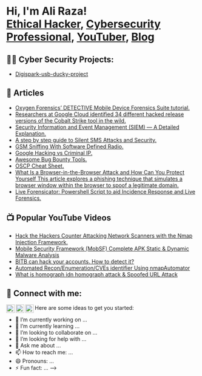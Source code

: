 <h1>Hi, I'm Ali Raza! <br/><a href="https://github.com/H4cksploit">Ethical Hacker</a>, <a href="https://www.linkedin.com/in/ali-raza-a4085719b/">Cybersecurity Professional</a>, <a href="https://www.youtube.com/@hacksploit">YouTuber</a>, <a href="https://hacksploit.medium.com/">Blog</a></h1>

<h2>👨‍💻 Cyber Security Projects:</h2>



- [Digispark-usb-ducky-project](https://github.com/H4cksploit/digispark-usb-ducky-project)

<h2> 📝 Articles</h2>

- [Oxygen Forensics’ DETECTIVE Mobile Device Forensics Suite tutorial.](https://hacksploit.medium.com/oxygen-forensics-detective-mobile-device-forensics-suite-tutorial-1bb23d1d0e80)
- [Researchers at Google Cloud identified 34 different hacked release versions of the Cobalt Strike tool in the wild.](https://hacksploit.medium.com/researchers-at-google-cloud-identified-34-different-hacked-release-versions-of-the-cobalt-strike-6be07fcaacb8)
- [Security Information and Event Management (SIEM) — A Detailed Explanation.](https://hacksploit.medium.com/security-information-and-event-management-siem-a-detailed-explanation-17a8cfaca006)
- [A step by step guide to Silent SMS Attacks and Security.](https://hacksploit.medium.com/a-step-by-step-guide-to-silent-sms-attacks-and-security-838d91404780)
- [GSM Sniffing With Software Defined Radio.](https://hacksploit.medium.com/gsm-sniffing-with-software-defined-radio-b19634f94742)
- [Google Hacking vs Criminal IP.](https://hacksploit.medium.com/google-hacking-vs-criminal-ip-89e062938569)
- [Awesome Bug Bounty Tools.](https://hacksploit.medium.com/awesome-bug-bounty-tools-79c81ba5e24b)
- [OSCP Cheat Sheet.](https://hacksploit.medium.com/oscp-cheat-sheet-ac44d9013148)
- [What Is a Browser-in-the-Browser Attack and How Can You Protect Yourself This article explores a phishing technique that simulates a browser window within the browser to spoof a legitimate domain.](https://hacksploit.medium.com/what-is-a-browser-in-the-browser-attack-and-how-can-you-protect-yourself-this-article-explores-a-7b631d0d5772)
- [Live Forensicator: Powershell Script to aid Incidence Response and Live Forensics.](https://hacksploit.medium.com/live-forensicator-powershell-script-to-aid-incidence-response-and-live-forensics-80fba8b083e5)


<h2>📺 Popular YouTube Videos</h2>

- [Hack the Hackers Counter Attacking Network Scanners with the Nmap Injection Framework.](https://www.youtube.com/watch?v=Nt6tuGqjuZY&t=13s)
- [Mobile Security Framework (MobSF) Complete APK Static & Dynamic Malware Analysis](https://www.youtube.com/watch?v=6NkeLL6qdpI&t=9s)
- [BITB can hack your accounts. How to detect it?](https://www.youtube.com/watch?v=2DI2Um_-PrE)
- [Automated Recon/Enumeration/CVEs identifier Using nmapAutomator](https://www.youtube.com/watch?v=9ocvgImFUrU&t=17s)
- [What is homograph idn homograph attack & Spoofed URL Attack](https://www.youtube.com/watch?v=Okd29VggOK4&t=370s)

<h2> 🤳 Connect with me:</h2>

[<img align="left" alt="JoshMadakor | YouTube" width="22px" src="https://cdn.jsdelivr.net/npm/simple-icons@v3/icons/youtube.svg" />][youtube]
[<img align="left" alt="JoshMadakor | Twitter" width="22px" src="https://cdn.jsdelivr.net/npm/simple-icons@v3/icons/twitter.svg" />][twitter]
[<img align="left" alt="JoshMadakor | LinkedIn" width="22px" src="https://cdn.jsdelivr.net/npm/simple-icons@v3/icons/linkedin.svg" />][linkedin]

[twitter]: https://twitter.com/H4cksploit
[youtube]: https://www.youtube.com/@hacksploit
[linkedin]: https://www.linkedin.com/in/ali-raza-a4085719b/



Here are some ideas to get you started:

- 🔭 I’m currently working on ...
- 🌱 I’m currently learning ...
- 👯 I’m looking to collaborate on ...
- 🤔 I’m looking for help with ...
- 💬 Ask me about ...
- 📫 How to reach me: ...
- 😄 Pronouns: ...
- ⚡ Fun fact: ...
-->
